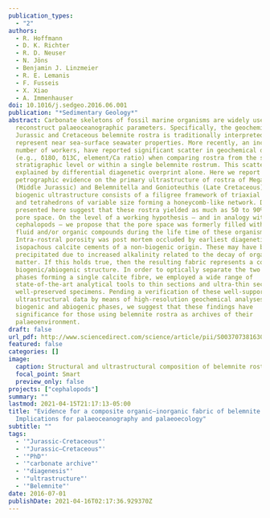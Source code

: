 ```yaml
---
publication_types:
  - "2"
authors:
  - R. Hoffmann
  - D. K. Richter
  - R. D. Neuser
  - N. Jöns
  - Benjamin J. Linzmeier
  - R. E. Lemanis
  - F. Fusseis
  - X. Xiao
  - A. Immenhauser
doi: 10.1016/j.sedgeo.2016.06.001
publication: "*Sedimentary Geology*"
abstract: Carbonate skeletons of fossil marine organisms are widely used to
  reconstruct palaeoceanographic parameters. Specifically, the geochemistry of
  Jurassic and Cretaceous belemnite rostra is traditionally interpreted to
  represent near sea-surface seawater properties. More recently, an increasing
  number of workers, have reported significant scatter in geochemical data
  (e.g., δ18O, δ13C, element/Ca ratio) when comparing rostra from the same
  stratigraphic level or within a single belemnite rostrum. This scatter is not
  explained by differential diagenetic overprint alone. Here we report
  petrographic evidence on the primary ultrastructure of rostra of Megateuthis
  (Middle Jurassic) and Belemnitella and Gonioteuthis (Late Cretaceous). The
  biogenic ultrastructure consists of a filigree framework of triaxial branches
  and tetrahedrons of variable size forming a honeycomb-like network. Data
  presented here suggest that these rostra yielded as much as 50 to 90% primary
  pore space. On the level of a working hypothesis – and in analogy with modern
  cephalopods – we propose that the pore space was formerly filled with body
  fluid and/or organic compounds during the life time of these organisms.
  Intra-rostral porosity was post mortem occluded by earliest diagenetic
  isopachous calcite cements of a non-biogenic origin. These may have been
  precipitated due to increased alkalinity related to the decay of organic
  matter. If this holds true, then the resulting fabric represents a composite
  biogenic/abiogenic structure. In order to optically separate the two calcite
  phases forming a single calcite fibre, we employed a wide range of
  state-of-the-art analytical tools to thin sections and ultra-thin sections of
  well-preserved specimens. Pending a verification of these well-supported
  ultrastructural data by means of high-resolution geochemical analyses from
  biogenic and abiogenic phases, we suggest that these findings have
  significance for those using belemnite rostra as archives of their
  palaeoenvironment.
draft: false
url_pdf: http://www.sciencedirect.com/science/article/pii/S0037073816301105
featured: false
categories: []
image:
  caption: Structural and ultrastructural composition of belemnite rostra.
  focal_point: Smart
  preview_only: false
projects: ["cephalopods"]
summary: ""
lastmod: 2021-04-15T21:17:13-05:00
title: "Evidence for a composite organic–inorganic fabric of belemnite rostra:
  Implications for palaeoceanography and palaeoecology"
subtitle: ""
tags:
  - '"Jurassic-Cretaceous"'
  - '"Jurassic–Cretaceous"'
  - '"PhD"'
  - '"carbonate archive"'
  - '"diagenesis"'
  - '"ultrastructure"'
  - '"Belemnite"'
date: 2016-07-01
publishDate: 2021-04-16T02:17:36.929370Z
---
```

